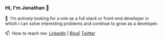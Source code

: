 ### Hi, I'm Jonathan 👋

🔭 &nbsp;I’m actively looking for a role as a full stack or front-end developer in which I can solve interesting problems and continue to grow as a developer.

📫 &nbsp;How to reach me: [LinkedIn](https://www.linkedin.com/in/jonathan-craig-taylor/) | [Blog](https://jonathantaylor.io])| [Twitter](https://twitter.com/jonyonson)

<!--
**jonyonson/jonyonson** is a ✨ _special_ ✨ repository because its `README.md` (this file) appears on your GitHub profile.

Here are some ideas to get you started:

- 🔭 I’m currently working on ...
- 🌱 I’m currently learning ...
- 👯 I’m looking to collaborate on ...
- 🤔 I’m looking for help with ...
- 💬 Ask me about ...
- 📫 How to reach me: ...
- 😄 Pronouns: ...
- ⚡ Fun fact: ...
-->
